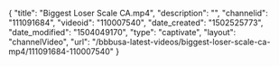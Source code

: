 {
    "title": "Biggest Loser Scale CA.mp4",
    "description": "",
    "channelid": "111091684",
    "videoid": "110007540",
    "date_created": "1502525773",
    "date_modified": "1504049170",
    "type": "captivate",
    "layout": "channelVideo",
    "url": "\/bbbusa-latest-videos\/biggest-loser-scale-ca-mp4\/111091684-110007540"
}